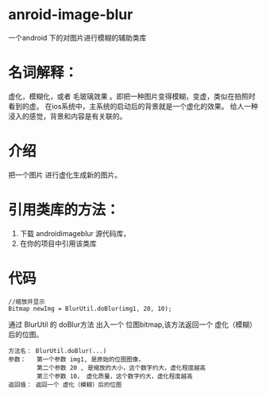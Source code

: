 # anroid-image-blur
一个android 下的对图片进行模糊的辅助类库

# 名词解释： 
虚化，模糊化，或者 毛玻璃效果 。即把一种图片变得模糊，变虚，类似在拍照时看到的虚。
在ios系统中，主系统的启动后的背景就是一个虚化的效果。
给人一种浸入的感觉，背景和内容是有关联的。

# 介绍
把一个图片 进行虚化生成新的图片。

# 引用类库的方法：

   1. 下载 androidimageblur 源代码库，
   2. 在你的项目中引用该类库
   
   
# 代码
    
    //缩放并显示
    Bitmap newImg = BlurUtil.doBlur(img1, 20, 10);
    
通过 BlurUtil 的 doBlur方法 出入一个 位图bitmap,该方法返回一个 虚化（模糊）后的位图。
    
    方法名： BlurUtil.doBlur(...)
    参数：   第一个参数 img1, 是原始的位图图像，
            第二个参数 20 , 是缩放的大小，这个数字约大，虚化程度越高
            第三个参数 10， 虚化质量，这个数字约大，虚化程度越高
    返回值： 返回一个 虚化（模糊）后的位图
      
      
    